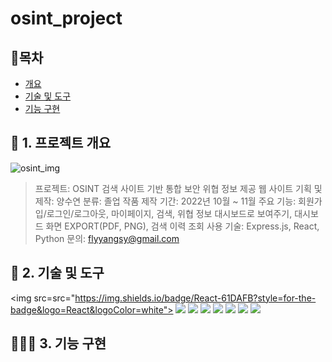 # osint_project

## 📘목차
- [개요](#1-프로젝트-개요)
- [기술 및 도구](#2-기술-및-도구)
- [기능 구현](#3-기능-구현)

## 📑 1. 프로젝트 개요
![osint_img](https://github.com/Muggle-1133/osint_project/assets/97649633/dd76788e-c312-401a-b0c7-5067a4874adf)
> 프로젝트: OSINT 검색 사이트 기반 통합 보안 위협 정보 제공 웹 사이트
> 기획 및 제작: 양수연
> 분류: 졸업 작품
> 제작 기간: 2022년 10월 ~ 11월
> 주요 기능: 회원가입/로그인/로그아웃, 마이페이지, 검색, 위협 정보 대시보드로 보여주기, 대시보드 화면 EXPORT(PDF, PNG), 검색 이력 조회 
> 사용 기술: Express.js, React, Python
> 문의: flyyangsy@gmail.com

## 🔧 2. 기술 및 도구
<img src=src="https://img.shields.io/badge/React-61DAFB?style=for-the-badge&logo=React&logoColor=white"> <img src="https://img.shields.io/badge/express-000000?style=for-the-badge&logo=express&logoColor=white"> <img src="https://img.shields.io/badge/styledcomponents-DB7093?style=for-the-badge&logo=styledcomponents&logoColor=white"> <img src="https://img.shields.io/badge/selenium-43B02A?style=for-the-badge&logo=selenium&logoColor=black"> <img src="https://img.shields.io/badge/python-3776AB?style=for-the-badge&logo=python&logoColor=white"> <img src="https://img.shields.io/badge/css-1572B6?style=for-the-badge&logo=css3&logoColor=white"> <img src="https://img.shields.io/badge/mariadb-003545?style=for-the-badge&logo=mariadb&logoColor=white"> <img src="https://img.shields.io/badge/ubuntu-E95420?style=for-the-badge&logo=ubuntu&logoColor=white">

## 👩🏻‍💻 3. 기능 구현
